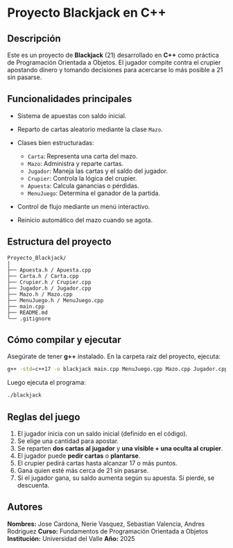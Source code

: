 # Proyecto Blackjack en C++

## Descripción

Este es un proyecto de **Blackjack** (21) desarrollado en **C++** como práctica de Programación Orientada a Objetos.
El jugador compite contra el crupier apostando dinero y tomando decisiones para acercarse lo más posible a 21 sin pasarse.

## Funcionalidades principales

* Sistema de apuestas con saldo inicial.
* Reparto de cartas aleatorio mediante la clase `Mazo`.
* Clases bien estructuradas:

  * `Carta`: Representa una carta del mazo.
  * `Mazo`: Administra y reparte cartas.
  * `Jugador`: Maneja las cartas y el saldo del jugador.
  * `Crupier`: Controla la lógica del crupier.
  * `Apuesta`: Calcula ganancias o pérdidas.
  * `MenuJuego`: Determina el ganador de la partida.
* Control de flujo mediante un menú interactivo.
* Reinicio automático del mazo cuando se agota.

## Estructura del proyecto

```
Proyecto_Blackjack/
│
├── Apuesta.h / Apuesta.cpp
├── Carta.h / Carta.cpp
├── Crupier.h / Crupier.cpp
├── Jugador.h / Jugador.cpp
├── Mazo.h / Mazo.cpp
├── MenuJuego.h / MenuJuego.cpp
├── main.cpp
├── README.md
└── .gitignore
```

## Cómo compilar y ejecutar

Asegúrate de tener **g++** instalado.
En la carpeta raíz del proyecto, ejecuta:

```bash
g++ -std=c++17 -o blackjack main.cpp MenuJuego.cpp Mazo.cpp Jugador.cpp Crupier.cpp Carta.cpp Apuesta.cpp
```

Luego ejecuta el programa:

```bash
./blackjack
```

## Reglas del juego

1. El jugador inicia con un saldo inicial (definido en el código).
2. Se elige una cantidad para apostar.
3. Se reparten **dos cartas al jugador** y **una visible + una oculta al crupier**.
4. El jugador puede **pedir cartas** o **plantarse**.
5. El crupier pedirá cartas hasta alcanzar 17 o más puntos.
6. Gana quien esté más cerca de 21 sin pasarse.
7. Si el jugador gana, su saldo aumenta según su apuesta. Si pierde, se descuenta.

## Autores

**Nombres:** Jose Cardona, Nerie Vasquez, Sebastian Valencia, Andres Rodriguez
**Curso:** Fundamentos de Programación Orientada a Objetos
**Institución:** Universidad del Valle
**Año:** 2025